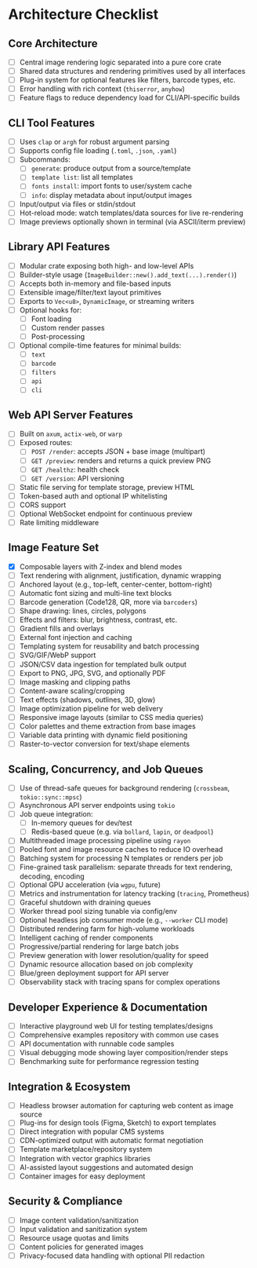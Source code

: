 # Architecture Checklist

## Core Architecture

- [ ] Central image rendering logic separated into a pure core crate
- [ ] Shared data structures and rendering primitives used by all interfaces
- [ ] Plug-in system for optional features like filters, barcode types, etc.
- [ ] Error handling with rich context (`thiserror`, `anyhow`)
- [ ] Feature flags to reduce dependency load for CLI/API-specific builds

## CLI Tool Features

- [ ] Uses `clap` or `argh` for robust argument parsing
- [ ] Supports config file loading (`.toml`, `.json`, `.yaml`)
- [ ] Subcommands:
  - [ ] `generate`: produce output from a source/template
  - [ ] `template list`: list all templates
  - [ ] `fonts install`: import fonts to user/system cache
  - [ ] `info`: display metadata about input/output images
- [ ] Input/output via files or stdin/stdout
- [ ] Hot-reload mode: watch templates/data sources for live re-rendering
- [ ] Image previews optionally shown in terminal (via ASCII/iterm preview)

## Library API Features

- [ ] Modular crate exposing both high- and low-level APIs
- [ ] Builder-style usage (`ImageBuilder::new().add_text(...).render()`)
- [ ] Accepts both in-memory and file-based inputs
- [ ] Extensible image/filter/text layout primitives
- [ ] Exports to `Vec<u8>`, `DynamicImage`, or streaming writers
- [ ] Optional hooks for:
  - [ ] Font loading
  - [ ] Custom render passes
  - [ ] Post-processing
- [ ] Optional compile-time features for minimal builds:
  - [ ] `text`
  - [ ] `barcode`
  - [ ] `filters`
  - [ ] `api`
  - [ ] `cli`

## Web API Server Features

- [ ] Built on `axum`, `actix-web`, or `warp`
- [ ] Exposed routes:
  - [ ] `POST /render`: accepts JSON + base image (multipart)
  - [ ] `GET /preview`: renders and returns a quick preview PNG
  - [ ] `GET /healthz`: health check
  - [ ] `GET /version`: API versioning
- [ ] Static file serving for template storage, preview HTML
- [ ] Token-based auth and optional IP whitelisting
- [ ] CORS support
- [ ] Optional WebSocket endpoint for continuous preview
- [ ] Rate limiting middleware

## Image Feature Set

- [x] Composable layers with Z-index and blend modes
- [ ] Text rendering with alignment, justification, dynamic wrapping
- [ ] Anchored layout (e.g., top-left, center-center, bottom-right)
- [ ] Automatic font sizing and multi-line text blocks
- [ ] Barcode generation (Code128, QR, more via `barcoders`)
- [ ] Shape drawing: lines, circles, polygons
- [ ] Effects and filters: blur, brightness, contrast, etc.
- [ ] Gradient fills and overlays
- [ ] External font injection and caching
- [ ] Templating system for reusability and batch processing
- [ ] SVG/GIF/WebP support
- [ ] JSON/CSV data ingestion for templated bulk output
- [ ] Export to PNG, JPG, SVG, and optionally PDF
- [ ] Image masking and clipping paths
- [ ] Content-aware scaling/cropping
- [ ] Text effects (shadows, outlines, 3D, glow)
- [ ] Image optimization pipeline for web delivery
- [ ] Responsive image layouts (similar to CSS media queries)
- [ ] Color palettes and theme extraction from base images
- [ ] Variable data printing with dynamic field positioning
- [ ] Raster-to-vector conversion for text/shape elements

## Scaling, Concurrency, and Job Queues

- [ ] Use of thread-safe queues for background rendering (`crossbeam`, `tokio::sync::mpsc`)
- [ ] Asynchronous API server endpoints using `tokio`
- [ ] Job queue integration:
  - [ ] In-memory queues for dev/test
  - [ ] Redis-based queue (e.g. via `bollard`, `lapin`, or `deadpool`)
- [ ] Multithreaded image processing pipeline using `rayon`
- [ ] Pooled font and image resource caches to reduce IO overhead
- [ ] Batching system for processing N templates or renders per job
- [ ] Fine-grained task parallelism: separate threads for text rendering, decoding, encoding
- [ ] Optional GPU acceleration (via `wgpu`, future)
- [ ] Metrics and instrumentation for latency tracking (`tracing`, Prometheus)
- [ ] Graceful shutdown with draining queues
- [ ] Worker thread pool sizing tunable via config/env
- [ ] Optional headless job consumer mode (e.g., `--worker` CLI mode)
- [ ] Distributed rendering farm for high-volume workloads
- [ ] Intelligent caching of render components
- [ ] Progressive/partial rendering for large batch jobs
- [ ] Preview generation with lower resolution/quality for speed
- [ ] Dynamic resource allocation based on job complexity
- [ ] Blue/green deployment support for API server
- [ ] Observability stack with tracing spans for complex operations

## Developer Experience & Documentation

- [ ] Interactive playground web UI for testing templates/designs
- [ ] Comprehensive examples repository with common use cases
- [ ] API documentation with runnable code samples
- [ ] Visual debugging mode showing layer composition/render steps
- [ ] Benchmarking suite for performance regression testing

## Integration & Ecosystem

- [ ] Headless browser automation for capturing web content as image source
- [ ] Plug-ins for design tools (Figma, Sketch) to export templates
- [ ] Direct integration with popular CMS systems
- [ ] CDN-optimized output with automatic format negotiation
- [ ] Template marketplace/repository system
- [ ] Integration with vector graphics libraries
- [ ] AI-assisted layout suggestions and automated design
- [ ] Container images for easy deployment

## Security & Compliance

- [ ] Image content validation/sanitization
- [ ] Input validation and sanitization system
- [ ] Resource usage quotas and limits
- [ ] Content policies for generated images
- [ ] Privacy-focused data handling with optional PII redaction
